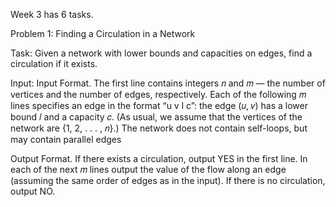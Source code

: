 Week 3 has 6 tasks.

Problem 1:
Finding a Circulation in a Network

Task: Given a network with lower bounds and capacities on edges, find a circulation if it exists.

Input: Input Format. The first line contains integers 𝑛 and 𝑚 — the number of vertices and the number of edges,
       respectively. Each of the following 𝑚 lines specifies an edge in the format “u v l c”: the edge (𝑢, 𝑣)
       has a lower bound 𝑙 and a capacity 𝑐. (As usual, we assume that the vertices of the network are
       {1, 2, . . . , 𝑛}.) The network does not contain self-loops, but may contain parallel edges

Output Format. If there exists a circulation, output YES in the first line. In each of the next 𝑚 lines output
the value of the flow along an edge (assuming the same order of edges as in the input). If there is no
circulation, output NO.
